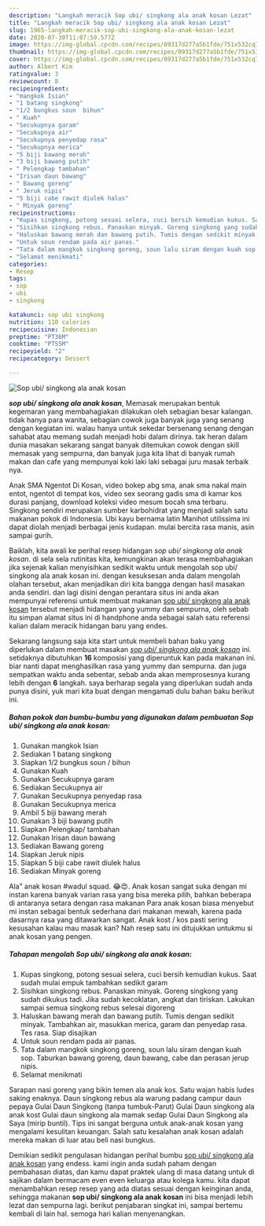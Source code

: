 ```yaml
---
description: "Langkah meracik Sop ubi/ singkong ala anak kosan Lezat"
title: "Langkah meracik Sop ubi/ singkong ala anak kosan Lezat"
slug: 1965-langkah-meracik-sop-ubi-singkong-ala-anak-kosan-lezat
date: 2020-07-30T11:07:59.577Z
image: https://img-global.cpcdn.com/recipes/09317d277a5b1fde/751x532cq70/sop-ubi-singkong-ala-anak-kosan-foto-resep-utama.jpg
thumbnail: https://img-global.cpcdn.com/recipes/09317d277a5b1fde/751x532cq70/sop-ubi-singkong-ala-anak-kosan-foto-resep-utama.jpg
cover: https://img-global.cpcdn.com/recipes/09317d277a5b1fde/751x532cq70/sop-ubi-singkong-ala-anak-kosan-foto-resep-utama.jpg
author: Albert Kim
ratingvalue: 3
reviewcount: 8
recipeingredient:
- "mangkok Isian"
- "1 batang singkong"
- "1/2 bungkus soun  bihun"
- " Kuah"
- "Secukupnya garam"
- "Secukupnya air"
- "Secukupnya penyedap rasa"
- "Secukupnya merica"
- "5 biji bawang merah"
- "3 biji bawang putih"
- " Pelengkap tambahan"
- "Irisan daun bawang"
- " Bawang goreng"
- " Jeruk nipis"
- "5 biji cabe rawit diulek halus"
- " Minyak goreng"
recipeinstructions:
- "Kupas singkong, potong sesuai selera, cuci bersih kemudian kukus. Saat sudah mulai empuk tambahkan sedikit garam"
- "Sisihkan singkong rebus. Panaskan minyak. Goreng singkong yang sudah dikukus tadi. Jika sudah kecoklatan, angkat dan tiriskan. Lakukan sampai semua singkong rebus selesai digoreng"
- "Haluskan bawang merah dan bawang putih. Tumis dengan sedikit minyak. Tambahkan air, masukkan merica, garam dan penyedap rasa. Tes rasa. Siap disajikan"
- "Untuk soun rendam pada air panas."
- "Tata dalam mangkok singkong goreng, soun lalu siram dengan kuah sop. Taburkan bawang goreng, daun bawang, cabe dan perasan jerup nipis."
- "Selamat menikmati"
categories:
- Resep
tags:
- sop
- ubi
- singkong

katakunci: sop ubi singkong 
nutrition: 110 calories
recipecuisine: Indonesian
preptime: "PT36M"
cooktime: "PT55M"
recipeyield: "2"
recipecategory: Dessert

---
```



![Sop ubi/ singkong ala anak kosan](https://img-global.cpcdn.com/recipes/09317d277a5b1fde/751x532cq70/sop-ubi-singkong-ala-anak-kosan-foto-resep-utama.jpg)

<b><i>sop ubi/ singkong ala anak kosan</i></b>, Memasak merupakan bentuk kegemaran yang membahagiakan dilakukan oleh sebagian besar kalangan. tidak hanya para wanita, sebagian cowok juga banyak juga yang senang dengan kegiatan ini. walau hanya untuk sekedar bersenang senang dengan sahabat atau memang sudah menjadi hobi dalam dirinya. tak heran dalam dunia masakan sekarang sangat banyak ditemukan cowok dengan skill memasak yang sempurna, dan banyak juga kita lihat di banyak rumah makan dan cafe yang mempunyai koki laki laki sebagai juru masak terbaik nya.

Anak SMA Ngentot Di Kosan, video bokep abg sma, anak sma nakal main entot, ngentot di tempat kos, video sex seorang gadis sma di kamar kos durasi panjang, download koleksi video mesum bocah sma terbaru. Singkong sendiri merupakan sumber karbohidrat yang menjadi salah satu makanan pokok di Indonesia. Ubi kayu bernama latin Manihot utilissima ini dapat diolah menjadi berbagai jenis kudapan. mulai bercita rasa manis, asin sampai gurih.

Baiklah, kita awali ke perihal resep hidangan <i>sop ubi/ singkong ala anak kosan</i>. di sela sela rutinitas kita, kemungkinan akan terasa membahagiakan jika sejenak kalian menyisihkan sedikit waktu untuk mengolah sop ubi/ singkong ala anak kosan ini. dengan kesuksesan anda dalam mengolah olahan tersebut, akan menjadikan diri kita bangga dengan hasil masakan anda sendiri. dan lagi disini dengan perantara situs ini anda akan mempunyai referensi untuk membuat makanan <u>sop ubi/ singkong ala anak kosan</u> tersebut menjadi hidangan yang yummy dan sempurna, oleh sebab itu simpan alamat situs ini di handphone anda sebagai salah satu referensi kalian dalam meracik hidangan baru yang endes.


Sekarang langsung saja kita start untuk membeli bahan baku yang diperlukan dalam membuat masakan <u><i>sop ubi/ singkong ala anak kosan</i></u> ini. setidaknya dibutuhkan <b>16</b> komposisi yang diperuntuk kan pada makanan ini. biar nanti dapat menghasilkan rasa yang yummy dan sempurna. dan juga sempatkan waktu anda sebentar, sebab anda akan memprosesnya kurang lebih dengan <b>6</b> langkah. saya berharap segala yang diperlukan sudah anda punya disini, yuk mari kita buat dengan mengamati dulu bahan baku berikut ini.

<!--inarticleads1-->

##### Bahan pokok dan bumbu-bumbu yang digunakan dalam pembuatan Sop ubi/ singkong ala anak kosan:

1. Gunakan mangkok Isian
1. Sediakan 1 batang singkong
1. Siapkan 1/2 bungkus soun / bihun
1. Gunakan  Kuah
1. Gunakan Secukupnya garam
1. Sediakan Secukupnya air
1. Gunakan Secukupnya penyedap rasa
1. Gunakan Secukupnya merica
1. Ambil 5 biji bawang merah
1. Gunakan 3 biji bawang putih
1. Siapkan  Pelengkap/ tambahan
1. Gunakan Irisan daun bawang
1. Sediakan  Bawang goreng
1. Siapkan  Jeruk nipis
1. Siapkan 5 biji cabe rawit diulek halus
1. Sediakan  Minyak goreng


Ala&#34; anak kosan #wadul squad. 😂😍. Anak kosan sangat suka dengan mi instan karena banyak varian rasa yang bisa mereka pilih, bahkan beberapa di antaranya setara dengan rasa makanan Para anak kosan biasa menyebut mi instan sebagai bentuk sederhana dari makanan mewah, karena pada dasarnya rasa yang ditawarkan sangat. Anak kost / kos pasti sering kesusahan kalau mau masak kan? Nah resep satu ini ditujukkan untukmu si anak kosan yang pengen. 

<!--inarticleads2-->

##### Tahapan mengolah Sop ubi/ singkong ala anak kosan:

1. Kupas singkong, potong sesuai selera, cuci bersih kemudian kukus. Saat sudah mulai empuk tambahkan sedikit garam
1. Sisihkan singkong rebus. Panaskan minyak. Goreng singkong yang sudah dikukus tadi. Jika sudah kecoklatan, angkat dan tiriskan. Lakukan sampai semua singkong rebus selesai digoreng
1. Haluskan bawang merah dan bawang putih. Tumis dengan sedikit minyak. Tambahkan air, masukkan merica, garam dan penyedap rasa. Tes rasa. Siap disajikan
1. Untuk soun rendam pada air panas.
1. Tata dalam mangkok singkong goreng, soun lalu siram dengan kuah sop. Taburkan bawang goreng, daun bawang, cabe dan perasan jerup nipis.
1. Selamat menikmati


Sarapan nasi goreng yang bikin temen ala anak kos. Satu wajan habis ludes saking enaknya. Daun singkong rebus ala warung padang campur daun pepaya Gulai Daun Singkong (tanpa tumbuk-Parut) Gulai Daun singkong ala anak kost Gulai daun singkong ala mamak sedap Gulai Daun Singkong ala Saya (mirip buntil). Tips ini sangat berguna untuk anak-anak kosan yang mengalami kesulitan keuangan. Salah satu kesalahan anak kosan adalah mereka makan di luar atau beli nasi bungkus. 

Demikian sedikit pengulasan hidangan perihal bumbu <u>sop ubi/ singkong ala anak kosan</u> yang endess. kami ingin anda sudah paham dengan pembahasan diatas, dan kamu dapat praktek ulang di masa datang untuk di sajikan dalam bermacam even even keluarga atau kolega kamu. kita dapat menambahkan resep resep yang ada diatas sesuai dengan keinginan anda, sehingga makanan <b>sop ubi/ singkong ala anak kosan</b> ini bisa menjadi lebih lezat dan sempurna lagi. berikut penjabaran singkat ini, sampai bertemu kembali di lain hal. semoga hari kalian menyenangkan.
